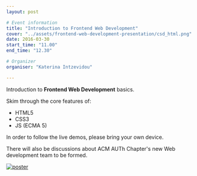 ```yaml
---
layout: post

# Event information
title: "Introduction to Frontend Web Development"
cover: "../assets/frontend-web-development-presentation/csd_html.png"
date: 2016-03-30
start_time: "11.00"
end_time: "12.30"

# Organizer
organiser: "Katerina Intzevidou"

---
```


Introduction to **Frontend Web Development** basics.

Skim through the core features of:

* HTML5
* CSS3
* JS (ECMA 5)

In order to follow the live demos, please bring your own device.

There will also be discussions about ACM AUTh Chapter's new Web development team to be formed.


<a href="../assets/frontend-web-development-presentation/WebDevelopmentPoster.png"><img class="poster center" src="../assets/WebDevelopmentPoster.png" alt="poster" /></a>

